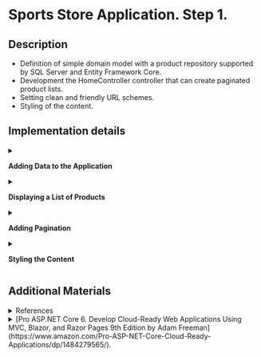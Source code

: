#  Sports Store Application. Step 1.

## Description 

- Definition of simple domain model with a product repository supported by SQL Server and Entity Framework Core. 
- Development the HomeController controller that can create paginated product lists. 
- Setting clean and friendly URL schemes. 
- Styling of the content.

## Implementation details

<details>
<summary>

**Adding Data to the Application**

</summary>

- Go to the cloned repository of the previous step `Sport Store Application. Part 0`. 

- Switch to the `sports-store-application-1` branch and do a fast-forward merge according to changes from the `main` branch.

```
$ git checkout sports-store-application-1

$ git merge main --ff

```
- Continue your work in Visual Studio or other IDE.

- Builed project, run application and request http://localhost:5000/. All functionalities implemented in the previous step should work.

![](Images/1.1.png)

- Add the `Product` class in the `Product.cs` file to the `SportsStore/Models` folder. Import the required dependencies. 
```
using System.ComponentModel.DataAnnotations.Schema;

namespace SportsStore.Models
{
  ➥public class Product
    {
        public long ProductId { get; set; }

        public string Name { get; set; } = string.Empty;

        public string Description { get; set; } = string.Empty;

        [Column(TypeName = "decimal(8, 2)")]

        public decimal Price { get; set; }

        public string Category { get; set; } = string.Empty;
    }
}

```

- Add the Entity Framework Core Packages to the `SportsStore` Project. 

```
$ dotnet add package Microsoft.EntityFrameworkCore.Design --version 6.0.0
$ dotnet add package Microsoft.EntityFrameworkCore.SqlServer --version 6.0.0

$ dotnet tool uninstall --global dotnet-ef
$ dotnet tool install --global dotnet-ef --version 6.0.0
```

- To define the connection string, add the configuration setting to the `appsettings.json` file to the `SportsStore` folder:

```
{
    "Logging": {
        "LogLevel": {
        "Default": "Information",
        "Microsoft": "Warning",
        "Microsoft.Hosting.Lifetime": "Information"
        }
    },
    "AllowedHosts": "*",
  ➥"ConnectionStrings": {
    "SportsStoreConnection": "Server=(localdb)\\MSSQLLocalDB;Database=SportsStore;MultipleActiveResultSets=true"
    }
}

```
- Add the `StoreDbContext` context class to the `StoreDbContext.cs` file to the `SportsStore/Models` folder.

```
  using Microsoft.EntityFrameworkCore;
  
➥public class StoreDbContext: DbContext 
  {
      public StoreDbContext(DbContextOptions<StoreDbContext> options)
          : base(options) { }
  
      public DbSet<Product> Products => Set<Product>();
  }
```
- To configure Entity Framework Core, add the following code to the `Program` file: 

```
➥using Microsoft.EntityFrameworkCore;
➥using SportsStore.Models;
  
  var builder = WebApplication.CreateBuilder(args);
  
  builder.Services.AddControllersWithViews();
  
➥builder.Services.AddDbContext<StoreDbContext>(opts => {
      opts.UseSqlServer(builder.Configuration["ConnectionStrings:SportsStoreConnection"]);
  });
  
  var app = builder.Build();
  
  app.UseStaticFiles();
  
  app.MapDefaultControllerRoute();
  
  app.Run();
```

- Create the `IStoreRepository.cs` interface file in the `SportsStore/Models/Repository` folder.

```
namespace SportsStore.Models.Repository
{
  ➥public interface IStoreRepository
    {
        IQueryable<Product> Products { get; }
    }
}

```

- Create the `EFStoreRepository.cs` class file in the `SportsStore/Models/Repository` folder.

```
namespace SportsStore.Models.Repository
{
  ➥public class EFStoreRepository : IStoreRepository
    {
        private StoreDbContext context;

        public EFStoreRepository(StoreDbContext ctx)
        {
            this.context = ctx;
        }

        public IQueryable<Product> Products => this.context.Products;
    }
}

```

- Add `RepositoryService` to the `Program.cs` file shown below: 

```
  using Microsoft.EntityFrameworkCore;
  using SportsStore.Models;
  ...
  
  builder.Services.AddDbContext<StoreDbContext>(opts => {
      opts.UseSqlServer(
          builder.Configuration["ConnectionStrings:SportsStoreConnection"]);
  });
  
➥builder.Services.AddScoped<IStoreRepository, EFStoreRepository>(); 
  
  ...
  
  app.Run();
```

- Add a database migration.

```
$ dotnet ef migrations add Initial

```

- To populate the database and provide some sample data, add a `SeedData.cs` class file to the `Models` folder.

```
using Microsoft.EntityFrameworkCore;

namespace SportsStore.Models
{
  ➥public static class SeedData
    {
        public static void EnsurePopulated(IApplicationBuilder app)
        {
            StoreDbContext context = app.ApplicationServices
                        .CreateScope().ServiceProvider.GetRequiredService<StoreDbContext>();

            if (context.Database.GetPendingMigrations().Any())
            {
                context.Database.Migrate();
            }

            if (!context.Products.Any())
            {
                context.Products.AddRange(
                    new Product
                    {
                        Name = "Kayak",
                        Description = "A boat for one person",
                        Category = "Watersports",
                        Price = 275,
                    },
                    new Product
                    {
                        Name = "Lifejacket",
                        Description = "Protective and fashionable",
                        Category = "Watersports",
                        Price = 48.95m,
                    },
                    new Product
                    {
                        Name = "Soccer Ball",
                        Description = "FIFA-approved size and weight",
                        Category = "Soccer",
                        Price = 19.50m,
                    },
                    new Product
                    {
                        Name = "Corner Flags",
                        Description = "Give your playing field a professional touch",
                        Category = "Soccer",
                        Price = 34.95m,
                    },
                    new Product
                    {
                        Name = "Stadium",
                        Description = "Flat-packed 35,000-seat stadium",
                        Category = "Soccer",
                        Price = 79500,
                    },
                    new Product
                    {
                        Name = "Thinking Cap",
                        Description = "Improve brain efficiency by 75%",
                        Category = "Chess",
                        Price = 16,
                    },
                    new Product
                    {
                        Name = "Unsteady Chair",
                        Description = "Secretly give your opponent a disadvantage",
                        Category = "Chess",
                        Price = 29.95m,
                    },
                    new Product
                    {
                        Name = "Human Chess Board",
                        Description = "A fun game for the family",
                        Category = "Chess",
                        Price = 75,
                    },
                    new Product
                    {
                        Name = "Bling-Bling King",
                        Description = "Gold-plated, diamond-studded King",
                        Category = "Chess",
                        Price = 1200,
                    }
                );

                context.SaveChanges();
            }
        }
    }
}

```

- To seed the database when the application starts, add a call to the `EnsurePopulated` method from the `Progrem.cs` file.

``` 
  using Microsoft.EntityFrameworkCore; 
  using SportsStore.Models;
  
  var builder = WebApplication.CreateBuilder(args);
  
  builder.Services.AddControllersWithViews();
  
  builder.Services.AddDbContext<StoreDbContext>(opts =>
  {
      opts.UseSqlServer(builder.Configuration["ConnectionStrings:SportsStoreConnection"]);
  });
  builder.Services.AddScoped<IStoreRepository, EFStoreRepository>();
  
  var app = builder.Build();
  
  app.UseStaticFiles();
  
  app.MapDefaultControllerRoute();

➥SeedData.EnsurePopulated(app);
  
  app.Run();

```

*_If you need to reset the database, then run this command in the `SportsStore` folder:_

```
$ dotnet ef database drop --force --context StoreDbContext

```
- Build project, add and view changes and than commit.

```
$ dotnet build
$ git status
$ git add *.cs *.json *.csproj
$ git diff --staged
$ git commit -m "Add data to application."

```
</details> 

<details>
<summary>

**Displaying a List of Products**

</summary>   

- Change the `HomeController` controller class according to following code:

```
using Microsoft.AspNetCore.Mvc;
using SportsStore.Models.Repository;

namespace SportsStore.Controllers
{
    public class HomeController : Controller
    {
      ➥private readonly IStoreRepository repository;

      ➥public HomeController(IStoreRepository repository)
        {
            this.repository = repository;
        }

      ➥public IActionResult Index() => View(repository.Products);
    }
}
```
- Update `_ViewImports.cshtml` Razor View file in the `SportsStore/Views` folder.

```
➥@using SportsStore.Models
  @addTagHelper *, Microsoft.AspNetCore.Mvc.TagHelpers
```
- Update `Index.cshtml` Razor View file in the `SportsStore/Views/Home` folder.

```
@model IQueryable<Product>

@foreach (var p in Model ?? Enumerable.Empty<Product>()) 
{
    <div>
        <h3>@p.Name</h3>
        @p.Description
        <h4>@p.Price.ToString("c")</h4>
    </div>
}
```
- Build the solution. Restart ASP.NET Core and request http://localhost:5000.

![](Images/1.2.png)

- Add and view changes and than commit.

```
$ git status
$ git add *.cs *.cshtml
$ git diff --staged
$ git commit -m "Add displaying a list of products."
```

</details> 

<details>
<summary>

**Adding Pagination**

</summary>  

- To add pagination, change the `Controller` class by adding following code.
```
using System.Diagnostics;
using Microsoft.AspNetCore.Mvc;
using SportsStore.Models.Repository;
using SportsStore.Models.ViewModels;

namespace SportsStore.Controllers
{
    public class HomeController : Controller
    {
        private readonly IStoreRepository repository;

        public HomeController(IStoreRepository repository)
        {
            this.repository = repository;
        }

      public int PageSize = 4;

      ➥public ViewResult Index(int productPage = 1)
            => this.View(this.repository.Products
              .OrderBy(p => p.ProductId)
              .Skip((productPage - 1) * PageSize)
              .Take(PageSize));

    }
}

```

- Restart application and request http://localhost:5000. To view another page, append query string parameters to the end of the URL like this http://localhost:5000/?productPage=2

![](Images/1.3.png)

- Add the `PagingInfo.cs` class file to the `SportsStore/Models/ViewModels` folder.

```
namespace SportsStore.Models.ViewModels
{
  ➥public class PagingInfo
    {
        public int TotalItems { get; set; }

        public int ItemsPerPage { get; set; }

        public int CurrentPage { get; set; }

        public int TotalPages => (int)Math.Ceiling((decimal)TotalItems / ItemsPerPage);
    }
}
```

- Create the `Infrastructure` folder in the project.

- Create the `PageLinkTagHelper` tag helper class in the `PageLinkTagHelper.cs` file in the `SportsStore/Infrastructure` folder.

```
using Microsoft.AspNetCore.Mvc;
using Microsoft.AspNetCore.Mvc.Rendering;
using Microsoft.AspNetCore.Mvc.Routing;
using Microsoft.AspNetCore.Mvc.ViewFeatures;
using Microsoft.AspNetCore.Razor.TagHelpers;
using SportsStore.Models.ViewModels;

namespace SportsStore.Infrastructure
{
    [HtmlTargetElement("div", Attributes = "page-model")]
  ➥public class PageLinkTagHelper : TagHelper
    {
        private IUrlHelperFactory urlHelperFactory;

        public PageLinkTagHelper(IUrlHelperFactory helperFactory)
        {
            urlHelperFactory = helperFactory;
        }

        [ViewContext]
        [HtmlAttributeNotBound]
        public ViewContext? ViewContext { get; set; }
        
        public PagingInfo? PageModel { get; set; }
        
        public string? PageAction { get; set; }

        public override void Process(TagHelperContext context, TagHelperOutput output)
        {
            if (ViewContext != null && PageModel != null)
            {
                IUrlHelper urlHelper = urlHelperFactory.GetUrlHelper(ViewContext);
                TagBuilder result = new TagBuilder("div");
                for (int i = 1; i <= PageModel.TotalPages; i++)
                {
                    TagBuilder tag = new TagBuilder("a");
                    tag.Attributes["href"] = urlHelper.Action(PageAction,
                        new { productPage = i });
                    tag.InnerHtml.Append(i.ToString());
                    result.InnerHtml.AppendHtml(tag);
                }

                output.Content.AppendHtml(result.InnerHtml);
            }
        }
    }
}

```
-  Register the `PageLinkTagHelper` tag helper in the `ViewImports.cshtml` Razor View file in the `SportsStore/Views` folder.

```
  @using SportsStore.Models
➥@using SportsStore.Models.ViewModels
  @addTagHelper *, Microsoft.AspNetCore.Mvc.TagHelpers
➥@addTagHelper *, SportsStore
```

- Add a `ProductsListViewModel.cs` class file to the `Models/ViewModels` folder.

```
namespace SportsStore.Models.ViewModels
{
  ➥public class ProductsListViewModel
    {
        public IEnumerable<Product> Products { get; set; } = Enumerable.Empty<Product>();

        public PagingInfo PagingInfo { get; set; } = new();
    }
}
```

- Update the `Index` action method in the `HomeController` class.

```
using System.Diagnostics;
using Microsoft.AspNetCore.Mvc;
using SportsStore.Models.Repository;
using SportsStore.Models.ViewModels;

namespace SportsStore.Controllers
{
    public class HomeController : Controller
    {
        private readonly IStoreRepository repository;

        public HomeController(IStoreRepository repository)
        {
            this.repository = repository;
        }

        public int PageSize = 4;

      ➥public ViewResult Index(int productPage = 1)
        {
            return View(new ProductsListViewModel
            {
                Products = repository.Products
                               .OrderBy(p => p.ProductId)
                               .Skip((productPage - 1) * PageSize)
                               .Take(PageSize),
                PagingInfo = new PagingInfo
                {
                    CurrentPage = productPage,
                    ItemsPerPage = PageSize,
                    TotalItems = repository.Products.Count(),
                },
            });
        }

    }
}

```
-  Update the `Index.cshtml` Razor View file as show below
```
@model ProductsListViewModel

@foreach (var p in Model?.Products ?? Enumerable.Empty<Product>())  
{
    <div>
        <h3>@p.Name</h3>
        @p.Description
        <h4>@p.Price.ToString("c")</h4>
    </div>
}
```

and than add to it an HTML element that the tag helper will process to create the page links.

```
  @model ProductsListViewModel
  
  @foreach (var p in Model?.Products ?? Enumerable.Empty<Product>())  
  {
      <div>
          <h3>@p.Name</h3>
          @p.Description
          <h4>@p.Price.ToString("c")</h4>
      </div>
  }

➥<div page-model="@Model?.PagingInfo" page-action="Index"></div>

```
- Build project, restart application and request http://localhost:5000.

![](Images/1.4.png)

![](Images/1.5.png)

![](Images/1.6.png)

- To improve the URL (while used http://localhost/?productPage=2), add a new route to the `Program.cs` file, that follows the pattern of composable URLs that make sense to a user: http://localhost/Products/Page2.

```
  using Microsoft.EntityFrameworkCore; 
  using SportsStore.Models;
  
  var builder = WebApplication.CreateBuilder(args);
  
  builder.Services.AddControllersWithViews();
  
  bbuilder.Services.AddDbContext<StoreDbContext>(opts =>
  {
      opts.UseSqlServer(builder.Configuration["ConnectionStrings:SportsStoreConnection"]);
  });
  builder.Services.AddScoped<IStoreRepository, EFStoreRepository>();
  
  var app = builder.Build();
  
  app.UseStaticFiles();

➥app.MapControllerRoute(
    name: "pagination",
    pattern: "Products/Page{productPage:int}",
    defaults: new { Controller = "Home", action = "Index", productPage = 1 });     

  app.MapDefaultControllerRoute();

  SeedData.EnsurePopulated(app);
  
  app.Run();
```
- Add and view changes and than commit.

```
$ git status
$ git add *.cs *.cshtml *.proj
$ git diff --staged
$ git commit -m "Add pagination."
```

</details> 

<details>
<summary>

**Styling the Content**

</summary>  

- Configure the project to use the `Bootstrap` package to provide the CSS styles. Client-side packages are installed using `LibMan`. To install the `LibMan` Tool Package, use [Microsoft.Web.LibraryManager.Cli](https://www.nuget.org/packages/Microsoft.Web.LibraryManager.Cli/).

```
$ dotnet tool uninstall --global Microsoft.Web.LibraryManager.Cli
$ dotnet tool install --global Microsoft.Web.LibraryManager.Cli --version 2.1.113
```

- Run the following commands in the `SportsStore` folder.
```
$ libman init -p cdnjs
$ libman install bootstrap@5.2.0 -d wwwroot/lib/bootstrap
```

- Apply `Bootstrap CSS` to the `_Layout.cshtml` Layout Razor View file to the `SportsStore/Views/Shared` folder.
```
<!DOCTYPE html>
<html>
<head>
    <meta name="viewport" content="width=device-width" />
    <title>SportsStore</title>
    <link href="/lib/bootstrap/css/bootstrap.min.css" rel="stylesheet" />
</head>
<body>
    <div class="bg-primary text-white p-2">
        <span class="navbar-brand ml-2">SPORTS STORE</span>
    </div>
    <div class="row m-1 p-1">
        <div id="categories" class="col-3">
            Put something useful here later
        </div>
        <div class="col-9">
            @RenderBody()
        </div>
    </div>
</body>
</html>
```

- Style the content in the `Index.cshtml` Razor View file in the `SportsStore/Views/Home` folder.

```
@foreach (var p in Model?.Products ?? Enumerable.Empty<Product>())
{
    <div class="card card-outline-primary m-1 p-1">
        <div class="bg-faded p-1">
            <h4>
                @p.Name
                <span class="badge rounded-pill bg-primary text-white"
                  style="float:right">
                    <small>@p.Price.ToString("c")</small>
                </span>
            </h4>
        </div>
        <div class="card-text p-1">@p.Description</div>
    </div>
}

<div page-model="@Model?.PagingInfo" page-action="Index" page-classes-enabled="true"
     page-class="btn" page-class-normal="btn-outline-dark"
     page-class-selected="btn-primary" class="btn-group pull-right m-1">
</div>
```

- To style the buttons generated by the `PageLinkTagHelper` class, add new properties to the `PageLinkTagHelper` class in the `PageLinkTagHelper.cs` file in the `SportsStore/Infrastructure` folder.

```
public class PageLinkTagHelper : TagHelper
{
    ...
  ➥public bool PageClassesEnabled { get; set; } = false;

  ➥public string PageClass { get; set; } = string.Empty;

  ➥public string PageClassNormal { get; set; } = string.Empty;

  ➥public string PageClassSelected { get; set; } = string.Empty;

    ...

    public override void Process(TagHelperContext context, TagHelperOutput output)
    {
        ...
            for (int i = 1; i <= PageModel.TotalPages; i++)
            {
                . . .
              ➥if (PageClassesEnabled)
                {
                    tag.AddCssClass(PageClass);
                    tag.AddCssClass(i == PageModel.CurrentPage
                        ? PageClassSelected : PageClassNormal);
                }
            }
        ...
    }
}
```

- Build project, restart application and request http://localhost:5000.

- To simplify the `Index.cshtml` Razor View, create a Razor Partial View. Add a `_ProductSummary.cshtml` Razor Partial View file to the `Views/Shared` folder and add the markup to it.

```
@model Product

<div class="card card-outline-primary m-1 p-1">
    <div class="bg-faded p-1">
        <h4>
            @Model?.Name
            <span class="badge rounded-pill bg-primary text-white"
                  style="float:right">
                <small>@Model?.Price.ToString("c")</small>
            </span>
        </h4>
    </div>
    <div class="card-text p-1">@Model?.Description</div>
</div>
```
- Update the `Index.cshtml` file in the `Views/Home` folder. 

```
  @model ProductsListViewModel
  
  @foreach (var p in Model?.Products ?? Enumerable.Empty<Product>()) 
  {
    ➥<partial name="_ProductSummary" model="p" />
  }
  
  <div page-model="@Model?.PagingInfo" page-action="Index" page-classes-enabled="true"
      page-class="btn" page-class-normal="btn-outline-dark"
      page-class-selected="btn-primary" class="btn-group pull-right m-1">
  </div>
```
- Builed project, run the application and request http://localhost:5000.

![](Images/1.7.png)

![](Images/1.8.png)

- Add and view changes and than commit.

```
$ git status
$ git add *.cs *.cshtml *.proj * *.json
$ git diff --staged
$ git commit -m "Add styling the content."
```

- Push the local branch to the remote branch.

```
$ git push --set-upstream origin sports-store-application-1

```
- Switch to the `main` branch and do a fast-forward merge according to changes from the `sports-store-application-1` branch.

```
$ git checkout main

$ git merge sports-store-application-1 --ff
```
- Push the changes from the local `main` branch to the remote branch.

```
$ git push
```
- Go to the `Sports Store Application. Step 2.` (branch `sports-store-application-2`).

</details>

## Additional Materials

<details><summary>References
</summary> 

1. [Minimal APIs overview](https://docs.microsoft.com/en-us/aspnet/core/fundamentals/minimal-apis?view=aspnetcore-6.0)
1. [Get started with ASP.NET Core MVC](https://docs.microsoft.com/en-us/aspnet/core/tutorials/first-mvc-app/start-mvc?view=aspnetcore-6.0&tabs=visual-studio)
1. [Controllers](https://jakeydocs.readthedocs.io/en/latest/mvc/controllers/index.html)
1. [Views](https://jakeydocs.readthedocs.io/en/latest/mvc/views/index.html)
1. [Models](https://jakeydocs.readthedocs.io/en/latest/mvc/models/index.html)
1. [ASP.NET Core MVC with EF Core - tutorial series](https://docs.microsoft.com/en-us/aspnet/core/data/ef-mvc/?view=aspnetcore-6.0)
1. [Persist and retrieve relational data with Entity Framework Core](https://docs.microsoft.com/en-us/learn/modules/persist-data-ef-core/?view=aspnetcore-6.0)

</details>

<details><summary>[Pro ASP.NET Core 6. Develop Cloud-Ready Web Applications Using MVC, Blazor, and Razor Pages 9th Edition by Adam Freeman](https://www.amazon.com/Pro-ASP-NET-Core-Cloud-Ready-Applications/dp/1484279565/).
</summary> 

1. Part Ⅰ. Chapeter 7. SportsStore: A Real Application.
1. Part Ⅲ. Chapeter 18. Creating the Example Project.
1. Part Ⅲ. Chapeter 21. Using Controllers with Views. Part 1.
1. Part Ⅲ. Chapeter 22. Using Controllers with Views. Part 2.
1. Part Ⅲ. Chapeter 23. Using Razor Pages.
1. Part Ⅲ. Chapeter 25. Using Tag Helpers.

</details>
